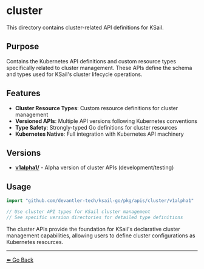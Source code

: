 # cluster

This directory contains cluster-related API definitions for KSail.

## Purpose

Contains the Kubernetes API definitions and custom resource types specifically related to cluster management. These APIs define the schema and types used for KSail's cluster lifecycle operations.

## Features

- **Cluster Resource Types**: Custom resource definitions for cluster management
- **Versioned APIs**: Multiple API versions following Kubernetes conventions
- **Type Safety**: Strongly-typed Go definitions for cluster resources
- **Kubernetes Native**: Full integration with Kubernetes API machinery

## Versions

- **[v1alpha1/](./v1alpha1/README.md)** - Alpha version of cluster APIs (development/testing)

## Usage

```go
import "github.com/devantler-tech/ksail-go/pkg/apis/cluster/v1alpha1"

// Use cluster API types for KSail cluster management
// See specific version directories for detailed type definitions
```

The cluster APIs provide the foundation for KSail's declarative cluster management capabilities, allowing users to define cluster configurations as Kubernetes resources.

---

[⬅️ Go Back](../README.md)